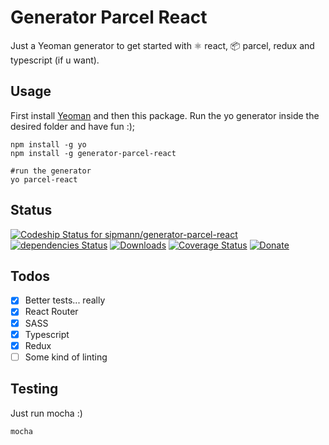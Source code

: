 # Generator Parcel React

Just a Yeoman generator to get started with ⚛️ react, 📦 parcel, redux and typescript (if u want).


## Usage

First install [Yeoman](http://yeoman.io/) and then this package. Run the yo generator inside the desired folder and have fun :);

```shell
npm install -g yo
npm install -g generator-parcel-react

#run the generator
yo parcel-react 
```

## Status
[![Codeship Status for sipmann/generator-parcel-react](https://app.codeship.com/projects/b98dd970-d8f1-0137-b23d-7a513962b3e1/status?branch=master)](https://app.codeship.com/projects/371133) [![dependencies Status](https://david-dm.org/sipmann/generator-parcel-react/status.svg)](https://david-dm.org/sipmann/generator-parcel-react)
[![Downloads](https://img.shields.io/npm/dm/generator-parcel-react.svg?style=flat)](https://www.npmjs.com/package/generator-parcel-react)
[![Coverage Status](https://coveralls.io/repos/github/sipmann/generator-parcel-react/badge.svg?branch=master)](https://coveralls.io/github/sipmann/generator-parcel-react?branch=master) [![Donate](https://img.shields.io/badge/Donate-PayPal-green.svg)](https://www.paypal.com/cgi-bin/webscr?cmd=_donations&business=QTKQWWV6RTQP8&item_name=opensource+contribute&currency_code=BRL)

## Todos
- [x] Better tests... really
- [x] React Router
- [x] SASS
- [x] Typescript
- [x] Redux
- [ ] Some kind of linting

## Testing

Just run mocha :)

```shell
mocha
```